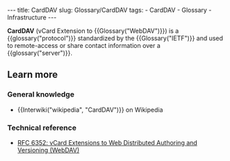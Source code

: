 --- title: CardDAV slug: Glossary/CardDAV tags: - CardDAV - Glossary - Infrastructure ---

**CardDAV** (vCard Extension to {{Glossary("WebDAV")}}) is a {{glossary("protocol")}} standardized by the {{Glossary("IETF")}} and used to remote-access or share contact information over a {{glossary("server")}}.

## Learn more

### General knowledge

- {{Interwiki("wikipedia", "CardDAV")}} on Wikipedia

### Technical reference

- [RFC 6352: vCard Extensions to Web Distributed Authoring and Versioning (WebDAV)](https://datatracker.ietf.org/doc/html/rfc6352)

